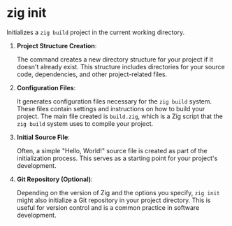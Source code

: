 # zig init

Initializes a `zig build` project in the current working directory.

1. **Project Structure Creation**:

    The command creates a new directory structure for your project if it doesn't already exist. This structure includes directories for your source code, dependencies, and other project-related files.

2. **Configuration Files**:

    It generates configuration files necessary for the `zig build` system. These files contain settings and instructions on how to build your project. The main file created is `build.zig`, which is a Zig script that the `zig build` system uses to compile your project.

3. **Initial Source File**:

    Often, a simple "Hello, World!" source file is created as part of the initialization process. This serves as a starting point for your project's development.

4. **Git Repository (Optional)**:

    Depending on the version of Zig and the options you specify, `zig init` might also initialize a Git repository in your project directory. This is useful for version control and is a common practice in software development.
